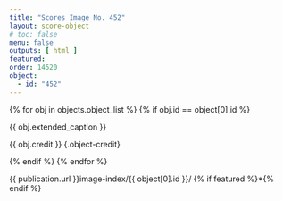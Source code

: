 ```yaml
---
title: "Scores Image No. 452"
layout: score-object
# toc: false
menu: false
outputs: [ html ]
featured: 
order: 14520
object:
  - id: "452"
---
```


{% for obj in objects.object_list %}
{% if obj.id == object[0].id %}

{{ obj.extended_caption }}

{{ obj.credit }} {.object-credit}

{% endif %}
{% endfor %}

<div class="object-credit object-url is-print-only">

{{ publication.url }}image-index/{{ object[0].id }}/ {% if featured %}*{% endif %}

</div>
